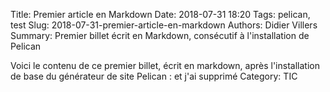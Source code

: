 Title: Premier article en Markdown
Date: 2018-07-31 18:20
Tags: pelican, test
Slug: 2018-07-31-premier-article-en-markdown
Authors: Didier Villers
Summary: Premier billet écrit en Markdown, consécutif à l'installation de Pelican

Voici le contenu de ce premier billet, écrit en markdown, après l'installation de base du générateur de site Pelican : et j'ai supprimé Category: TIC


